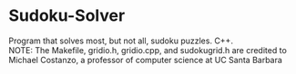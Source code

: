 # Sudoku-Solver
Program that solves most, but not all, sudoku puzzles. C++.                                                     
NOTE: The Makefile, gridio.h, gridio.cpp, and sudokugrid.h are credited to Michael Costanzo, a professor of computer science at UC Santa Barbara
